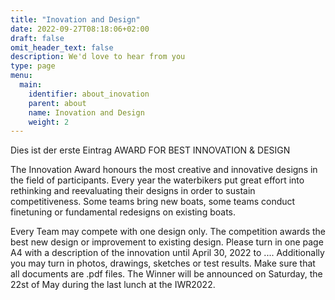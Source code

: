 ```yaml
---
title: "Inovation and Design"
date: 2022-09-27T08:18:06+02:00
draft: false
omit_header_text: false
description: We'd love to hear from you
type: page
menu:
  main:
    identifier: about_inovation
    parent: about
    name: Inovation and Design
    weight: 2
---
```


Dies ist der erste Eintrag
AWARD FOR BEST
INNOVATION & DESIGN

The Innovation Award honours the most creative and innovative designs in the field of participants. Every year the waterbikers put great effort into rethinking and reevaluating their designs in order to sustain competitiveness. Some teams bring new boats, some teams conduct finetuning or fundamental redesigns on existing boats.

Every Team may compete with one design only. The competition awards the best new design or improvement to existing design. Please turn in one page A4 with a description of the innovation until April 30, 2022 to .... Additionally you may turn in photos, drawings, sketches or test results. Make sure that all documents are .pdf files. The Winner will be announced on Saturday, the 22st of May during the last lunch at the IWR2022.
